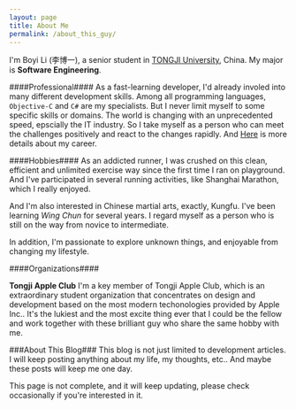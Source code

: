 ```yaml
---
layout: page
title: About Me
permalink: /about_this_guy/
---
```


I'm Boyi Li (李博一), a senior student in [TONGJI University](http://www.tongji.edu.cn/english/), China. My major is **Software Engineering**.

####Professional####
As a fast-learning developer, I'd already involed into many different development skills. Among all programming languages, `Objective-C` and `C#` are my specialists. But I never limit myself to some specific skills or domains. The world is changing with an unprecedented speed, epscially the IT industry. So I take myself as a person who can meet the challenges positively and react to the changes rapidly. And [Here](/résumé) is more details about my career.

####Hobbies####
As an addicted runner, I was crushed on this clean, efficient and unlimited exercise way since the first time I ran on playground. And I've participated in several running activities, like Shanghai Marathon, which I really enjoyed.

And I'm also interested in Chinese martial arts, exactly, Kungfu. I've been learning *Wing Chun* for several years. I regard myself as a person who is still on the way from novice to intermediate.

In addition, I'm passionate to explore unknown things, and enjoyable from changing my lifestyle.

####Organizations####

**Tongji Apple Club**
I'm a key member of Tongji Apple Club, which is an extraordinary student organization that concentrates on design and development based on the most modern techonologies provided by Apple Inc.. It's the lukiest and the most excite thing ever that I could be the fellow and work together with these brilliant guy who share the same hobby with me.

###About This Blog###
This blog is not just limited to development articles. I will keep posting anything about my life, my thoughts, etc.. And maybe these posts will keep me one day.

<div class="bl-note">
	This page is not complete, and it will keep updating, please check occasionally if you're interested in it.
</div>